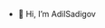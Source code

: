 - 👋 Hi, I’m AdilSadigov

<!---
AdilSadigov/AdilSadigov is a ✨ special ✨ repository because its `README.md` (this file) appears on your GitHub profile.
You can click the Preview link to take a look at your changes.
--->
